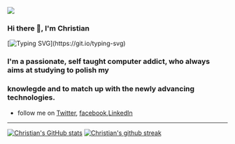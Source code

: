 ![](https://res.cloudinary.com/dfgg73dvr/image/upload/v1620060487/coding-freak_cbcf0o.gif)

### **Hi there 👋, I'm Christian**

[![Typing SVG](https://readme-typing-svg.herokuapp.com?color=4BF722&lines=Welcome+to+my+Github+Profile%2C;I+am+a+certified+Python+Developer;with+over+2+years+of+experience.;My+interests+and+Work+experiences+are+mostly;concern+with+Flutter%2FDart%2C;Python+Computing%2C;Data+Extraction%2C;Machine+Learning.;I+enjoy+learning+by+building+projects%2C;and+Most+Importantly;i+love+Contributing+to+open+source.;Currently+Learning...;Flutter%2FDart%2C+Pattern;Recognition+with+Python%2C;PostgresSql+and+Django.)](https://git.io/typing-svg)

### I'm a passionate, self taught computer addict, who always aims at studying to polish my
### knowlegde and to match up with the newly advancing technologies.


- follow me on [Twitter](https://twitter.com/@Akashiutchiha), [facebook](https://www.facebook.com/akashi.utchiha),[LinkedIn](https://www.linkedin.com/in/ndongmo-christian-4a5537226/)
---
[![Christian's GitHub stats](https://github-readme-stats.vercel.app/api?username=Akashiutchiha)](https://github.com/Akashiutchiha/github-readme-stats)
[![Christian's github streak](https://github-readme-streak-stats.herokuapp.com/?user=Akashiutchiha&theme=blue-green)](https://github.com/Akashiutchiha/github-readme-streak-stats)




<!--
**Akashiutchiha/Akashiutchiha** is a ✨ _special_ ✨ repository because its `README.md` (this file) appears on your GitHub profile.

Here are some ideas to get you started:

- 🔭 I’m currently working on a Mobile App
- 🌱 I’m currently learning .Python,Flutter,Dart,Kotlin
- 👯 I’m looking to collaborate on .Any project in relaton with my field of study.
- 🤔 I’m looking for help with ...
- 💬 Ask me about ...
- 📫 How to reach me: ...
- 😄 Pronouns: ...
- ⚡ Fun fact: ...
- [Github](https://github.com/Akashiutchiha)
- [facebook](https://www.facebook.com/akashi.utchiha)
- [Twitter](https://twitter.com/@Akashiutchiha)
- [LinkedIn](https://www.linkedin.com/in/ndongmo-christian-4a5537226/)
- Best Picture

  ![alt text](https://encrypted-tbn0.gstatic.com/images?q=tbn:ANd9GcR37Sdg4Qbbd>


